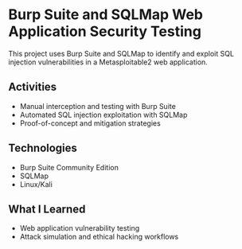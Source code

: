 # Burp Suite and SQLMap Web Application Security Testing

This project uses Burp Suite and SQLMap to identify and exploit SQL injection vulnerabilities in a Metasploitable2 web application.

## Activities
- Manual interception and testing with Burp Suite
- Automated SQL injection exploitation with SQLMap
- Proof-of-concept and mitigation strategies

## Technologies
- Burp Suite Community Edition
- SQLMap
- Linux/Kali

## What I Learned
- Web application vulnerability testing
- Attack simulation and ethical hacking workflows
